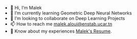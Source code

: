 - 👋 Hi, I’m Malek
- 🌱 I’m currently learning Geometric Deep Neural Networks
- 💞️ I’m looking to collaborate on Deep Learning Projects
- 📫 How to reach me [malek.aloui@enstab.ucar.tn](mailto:malekaloui333@gmail.com)
- 📄 Know about my experiences [Malek's Resume](https://drive.google.com/file/d/1hZbfwvxBRz5W2L6-9TTL8bRbvGwVI45V/view?usp=sharing).



<!---
malekalouiii/malekalouiii is a ✨ special ✨ repository because its `README.md` (this file) appears on your GitHub profile.
You can click the Preview link to take a look at your changes.
--->
